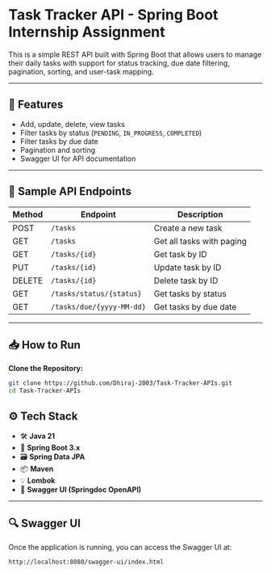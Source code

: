 # Task Tracker API - Spring Boot Internship Assignment

This is a simple REST API built with Spring Boot that allows users to manage their daily tasks with support for status tracking, due date filtering, pagination, sorting, and user-task mapping.

---

## 📌 Features

- Add, update, delete, view tasks
- Filter tasks by status (`PENDING`, `IN_PROGRESS`, `COMPLETED`)
- Filter tasks by due date
- Pagination and sorting
- Swagger UI for API documentation

---

## 🧪 Sample API Endpoints

| Method | Endpoint                         | Description                    |
|--------|----------------------------------|--------------------------------|
| POST   | `/tasks`                         | Create a new task              |
| GET    | `/tasks`                         | Get all tasks with paging      |
| GET    | `/tasks/{id}`                    | Get task by ID                 |
| PUT    | `/tasks/{id}`                    | Update task by ID              |
| DELETE | `/tasks/{id}`                    | Delete task by ID              |
| GET    | `/tasks/status/{status}`         | Get tasks by status            |
| GET    | `/tasks/due/{yyyy-MM-dd}`        | Get tasks by due date          |

---

## 📥 How to Run

**Clone the Repository:**

```bash
git clone https://github.com/Dhiraj-2003/Task-Tracker-APIs.git
cd Task-Tracker-APIs
```
## ⚙️ Tech Stack

- 🛠 **Java 21**
- 🚀 **Spring Boot 3.x**
- 🗃 **Spring Data JPA**
- 📦 **Maven**
- 💡 **Lombok**
- 📘 **Swagger UI (Springdoc OpenAPI)**

---

## 🔍 Swagger UI

Once the application is running, you can access the Swagger UI at:
```bash
http://localhost:8080/swagger-ui/index.html
```
